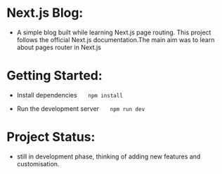 # Next.js Blog:

- A simple blog built while learning Next.js page routing. This project follows the official Next.js documentation.The main aim was to learn about pages router in Next.js
  
# Getting Started:
 
- Install dependencies
```   npm install```

- Run the development server
  ```   npm run dev```

# Project Status:
- still in development phase, thinking of adding new features and customisation.
